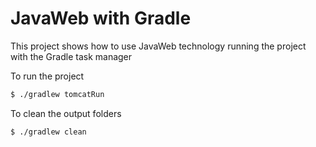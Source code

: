 # JavaWeb with Gradle

This project shows how to use JavaWeb technology running the project with the Gradle task manager

To run the project
```sh
$ ./gradlew tomcatRun
```

To clean the output folders
```sh
$ ./gradlew clean
```

